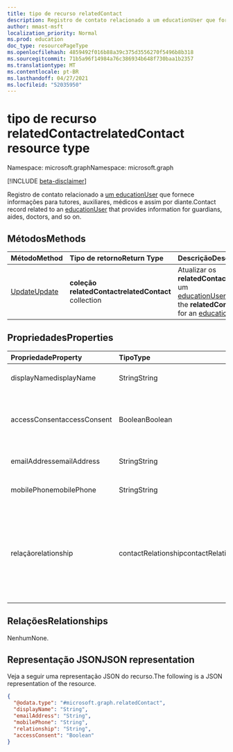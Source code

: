 ```yaml
---
title: tipo de recurso relatedContact
description: Registro de contato relacionado a um educationUser que fornece informações para tutores, auxiliares, médicos e assim por diante.
author: mmast-msft
localization_priority: Normal
ms.prod: education
doc_type: resourcePageType
ms.openlocfilehash: 4859492f016b88a39c375d3556270f5496b8b318
ms.sourcegitcommit: 71b5a96f14984a76c386934b648f730baa1b2357
ms.translationtype: MT
ms.contentlocale: pt-BR
ms.lasthandoff: 04/27/2021
ms.locfileid: "52035950"
---
```

# <a name="relatedcontact-resource-type"></a><span data-ttu-id="39ce5-103">tipo de recurso relatedContact</span><span class="sxs-lookup"><span data-stu-id="39ce5-103">relatedContact resource type</span></span>

<span data-ttu-id="39ce5-104">Namespace: microsoft.graph</span><span class="sxs-lookup"><span data-stu-id="39ce5-104">Namespace: microsoft.graph</span></span>

[!INCLUDE [beta-disclaimer](../../includes/beta-disclaimer.md)]

<span data-ttu-id="39ce5-105">Registro de contato relacionado a [um educationUser](../resources/educationuser.md) que fornece informações para tutores, auxiliares, médicos e assim por diante.</span><span class="sxs-lookup"><span data-stu-id="39ce5-105">Contact record related to an [educationUser](../resources/educationuser.md) that provides information for guardians, aides, doctors, and so on.</span></span>

## <a name="methods"></a><span data-ttu-id="39ce5-106">Métodos</span><span class="sxs-lookup"><span data-stu-id="39ce5-106">Methods</span></span>

| <span data-ttu-id="39ce5-107">Método</span><span class="sxs-lookup"><span data-stu-id="39ce5-107">Method</span></span>                                    | <span data-ttu-id="39ce5-108">Tipo de retorno</span><span class="sxs-lookup"><span data-stu-id="39ce5-108">Return Type</span></span>                   | <span data-ttu-id="39ce5-109">Descrição</span><span class="sxs-lookup"><span data-stu-id="39ce5-109">Description</span></span>                                                             |
| :---------------------------------------- | :---------------------------- | :---------------------------------------------------------------------- |
| [<span data-ttu-id="39ce5-110">Update</span><span class="sxs-lookup"><span data-stu-id="39ce5-110">Update</span></span>](../api/relatedcontact-update.md) | <span data-ttu-id="39ce5-111">**coleção relatedContact**</span><span class="sxs-lookup"><span data-stu-id="39ce5-111">**relatedContact** collection</span></span> | <span data-ttu-id="39ce5-112">Atualizar os **relatedContacts** para um [educationUser](educationuser.md)</span><span class="sxs-lookup"><span data-stu-id="39ce5-112">Update the **relatedContacts** for an [educationUser](educationuser.md)</span></span> |

## <a name="properties"></a><span data-ttu-id="39ce5-113">Propriedades</span><span class="sxs-lookup"><span data-stu-id="39ce5-113">Properties</span></span>

| <span data-ttu-id="39ce5-114">Propriedade</span><span class="sxs-lookup"><span data-stu-id="39ce5-114">Property</span></span>      | <span data-ttu-id="39ce5-115">Tipo</span><span class="sxs-lookup"><span data-stu-id="39ce5-115">Type</span></span>                | <span data-ttu-id="39ce5-116">Descrição</span><span class="sxs-lookup"><span data-stu-id="39ce5-116">Description</span></span>                                                                                                                                |
| :------------ | :------------------ | :----------------------------------------------------------------------------------------------------------------------------------------- |
| <span data-ttu-id="39ce5-117">displayName</span><span class="sxs-lookup"><span data-stu-id="39ce5-117">displayName</span></span>   | <span data-ttu-id="39ce5-118">String</span><span class="sxs-lookup"><span data-stu-id="39ce5-118">String</span></span>              | <span data-ttu-id="39ce5-119">Nome do contato.</span><span class="sxs-lookup"><span data-stu-id="39ce5-119">Name of the contact.</span></span> <span data-ttu-id="39ce5-120">Obrigatório.</span><span class="sxs-lookup"><span data-stu-id="39ce5-120">Required.</span></span>                                                                                                             |
| <span data-ttu-id="39ce5-121">accessConsent</span><span class="sxs-lookup"><span data-stu-id="39ce5-121">accessConsent</span></span> | <span data-ttu-id="39ce5-122">Boolean</span><span class="sxs-lookup"><span data-stu-id="39ce5-122">Boolean</span></span>             | <span data-ttu-id="39ce5-123">Indica se o usuário foi consentido para acessar dados de alunos.</span><span class="sxs-lookup"><span data-stu-id="39ce5-123">Indicates whether the user has been consented to access student data.</span></span>                                                                      |
| <span data-ttu-id="39ce5-124">emailAddress</span><span class="sxs-lookup"><span data-stu-id="39ce5-124">emailAddress</span></span>  | <span data-ttu-id="39ce5-125">String</span><span class="sxs-lookup"><span data-stu-id="39ce5-125">String</span></span>              | <span data-ttu-id="39ce5-126">Endereço de email do contato.</span><span class="sxs-lookup"><span data-stu-id="39ce5-126">Email address of the contact.</span></span>                                                                                                              |
| <span data-ttu-id="39ce5-127">mobilePhone</span><span class="sxs-lookup"><span data-stu-id="39ce5-127">mobilePhone</span></span>   | <span data-ttu-id="39ce5-128">String</span><span class="sxs-lookup"><span data-stu-id="39ce5-128">String</span></span>              | <span data-ttu-id="39ce5-129">Número de telefone celular do contato.</span><span class="sxs-lookup"><span data-stu-id="39ce5-129">Mobile phone number of the contact.</span></span>                                                                                                        |
| <span data-ttu-id="39ce5-130">relação</span><span class="sxs-lookup"><span data-stu-id="39ce5-130">relationship</span></span>  | <span data-ttu-id="39ce5-131">contactRelationship</span><span class="sxs-lookup"><span data-stu-id="39ce5-131">contactRelationship</span></span> | <span data-ttu-id="39ce5-132">Relação com o usuário.</span><span class="sxs-lookup"><span data-stu-id="39ce5-132">Relationship to the user.</span></span> <span data-ttu-id="39ce5-133">Os valores possíveis são: `parent`, `relative`, `aide`, `doctor`, `guardian`, `child`, `other`, `unknownFutureValue`.</span><span class="sxs-lookup"><span data-stu-id="39ce5-133">Possible values are: `parent`, `relative`, `aide`, `doctor`, `guardian`, `child`, `other`, `unknownFutureValue`.</span></span> |

## <a name="relationships"></a><span data-ttu-id="39ce5-134">Relações</span><span class="sxs-lookup"><span data-stu-id="39ce5-134">Relationships</span></span>

<span data-ttu-id="39ce5-135">Nenhum</span><span class="sxs-lookup"><span data-stu-id="39ce5-135">None.</span></span>

## <a name="json-representation"></a><span data-ttu-id="39ce5-136">Representação JSON</span><span class="sxs-lookup"><span data-stu-id="39ce5-136">JSON representation</span></span>

<span data-ttu-id="39ce5-137">Veja a seguir uma representação JSON do recurso.</span><span class="sxs-lookup"><span data-stu-id="39ce5-137">The following is a JSON representation of the resource.</span></span>

<!-- {
  "blockType": "resource",
  "@odata.type": "microsoft.graph.relatedContact"
}
-->

```json
{
  "@odata.type": "#microsoft.graph.relatedContact",
  "displayName": "String",
  "emailAddress": "String",
  "mobilePhone": "String",
  "relationship": "String",
  "accessConsent": "Boolean"
}
```
